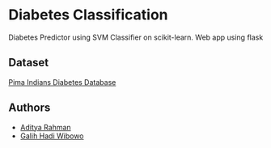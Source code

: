 # Diabetes Classification 

Diabetes Predictor using SVM Classifier on scikit-learn. Web app using flask

## Dataset

[Pima Indians Diabetes Database](https://www.kaggle.com/uciml/pima-indians-diabetes-database)

## Authors

- [Aditya Rahman](https://www.linkedin.com/in/adityarahman032)
- [Galih Hadi Wibowo](https://github.com/MonBet)
